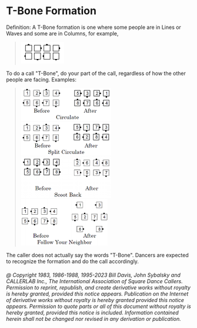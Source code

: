 
# T-Bone Formation

Definition: A T-Bone formation is one where some people
are in Lines or Waves and some are in Columns, for example,

> 
> ![alt](t_bone_0.png)
> 

To do a call "T-Bone", do your part of the call, regardless of
how the other people are facing. Examples:

> 
> ![alt](t_bone_1.png)  
> ![alt](t_bone_2.png)  
> ![alt](t_bone_3.png)  
> ![alt](t_bone_4.png)  
> 

The caller does not actually say the words "T-Bone".
Dancers are expected to recognize the formation and
do the call accordingly.

###### @ Copyright 1983, 1986-1988, 1995-2023 Bill Davis, John Sybalsky and CALLERLAB Inc., The International Association of Square Dance Callers. Permission to reprint, republish, and create derivative works without royalty is hereby granted, provided this notice appears. Publication on the Internet of derivative works without royalty is hereby granted provided this notice appears. Permission to quote parts or all of this document without royalty is hereby granted, provided this notice is included. Information contained herein shall not be changed nor revised in any derivation or publication.
